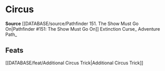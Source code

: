 ﻿---
id: '375'
name: Circus
rarity: Common
rus_type_level: null
source: '[[DATABASE/source/Pathfinder 151. The Show Must Go On|Pathfinder #151: The
  Show Must Go On]]'
trait:
- Circus
type: Trait

---
# Circus

**Source** [[DATABASE/source/Pathfinder 151. The Show Must Go On|Pathfinder #151: The Show Must Go On]]
Extinction Curse_ Adventure Path_

## Feats

[[DATABASE/feat/Additional Circus Trick|Additional Circus Trick]]
